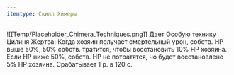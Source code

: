 ```yaml
---
itemtype: Скилл Химеры
---
```

![[Temp/Placeholder_Chimera_Techniques.png]]
Дает Особую технику Цилиня Жертва: Когда хозяин получает смертельный урон, собств. HP выше 50%, 50% собств. тратится, чтобы восстановить 10% HP хозяина. Если HP ниже 50%, собств. HP не потратятся, но будет восстановлено 5% HP хозяина. Срабатывает 1 р. в 120 с.
